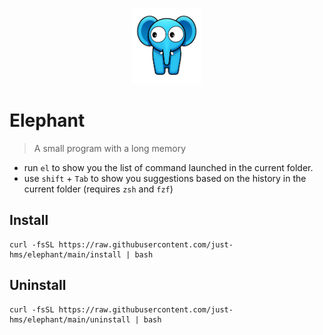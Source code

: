 <p align="center">
    <img style="width:8em;" src="./assets/logo.png" alt="jim">
</p>

# Elephant

> A small program with a long memory

- run `el` to show you the list of command launched in the current folder.
- use `shift` + `Tab` to show you suggestions based on the history in the current folder (requires  `zsh` and `fzf`)

## Install

```shell 
curl -fsSL https://raw.githubusercontent.com/just-hms/elephant/main/install | bash
```

## Uninstall

```shell 
curl -fsSL https://raw.githubusercontent.com/just-hms/elephant/main/uninstall | bash
```
